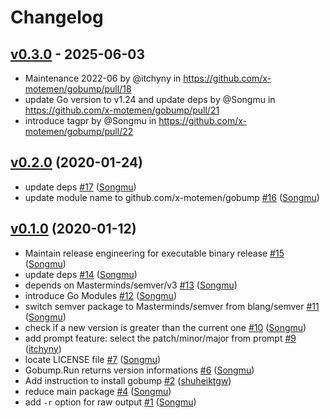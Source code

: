 # Changelog

## [v0.3.0](https://github.com/x-motemen/gobump/compare/v0.2.0...v0.3.0) - 2025-06-03
- Maintenance 2022-06 by @itchyny in https://github.com/x-motemen/gobump/pull/18
- update Go version to v1.24 and update deps by @Songmu in https://github.com/x-motemen/gobump/pull/21
- introduce tagpr by @Songmu in https://github.com/x-motemen/gobump/pull/22

## [v0.2.0](https://github.com/x-motemen/gobump/compare/v0.1.0...v0.2.0) (2020-01-24)

* update deps [#17](https://github.com/x-motemen/gobump/pull/17) ([Songmu](https://github.com/Songmu))
* update module name to github.com/x-motemen/gobump [#16](https://github.com/x-motemen/gobump/pull/16) ([Songmu](https://github.com/Songmu))

## [v0.1.0](https://github.com/motemen/gobump/compare/cbe5aab9361f...v0.1.0) (2020-01-12)

* Maintain release engineering for executable binary release [#15](https://github.com/motemen/gobump/pull/15) ([Songmu](https://github.com/Songmu))
* update deps [#14](https://github.com/motemen/gobump/pull/14) ([Songmu](https://github.com/Songmu))
* depends on Masterminds/semver/v3 [#13](https://github.com/motemen/gobump/pull/13) ([Songmu](https://github.com/Songmu))
* introduce Go Modules [#12](https://github.com/motemen/gobump/pull/12) ([Songmu](https://github.com/Songmu))
* switch semver package to Masterminds/semver from blang/semver [#11](https://github.com/motemen/gobump/pull/11) ([Songmu](https://github.com/Songmu))
* check if a new version is greater than the current one [#10](https://github.com/motemen/gobump/pull/10) ([Songmu](https://github.com/Songmu))
* add prompt feature: select the patch/minor/major from prompt [#9](https://github.com/motemen/gobump/pull/9) ([itchyny](https://github.com/itchyny))
* locate LICENSE file [#7](https://github.com/motemen/gobump/pull/7) ([Songmu](https://github.com/Songmu))
* Gobump.Run returns version informations [#6](https://github.com/motemen/gobump/pull/6) ([Songmu](https://github.com/Songmu))
* Add instruction to install gobump [#2](https://github.com/motemen/gobump/pull/2) ([shuheiktgw](https://github.com/shuheiktgw))
* reduce main package [#4](https://github.com/motemen/gobump/pull/4) ([Songmu](https://github.com/Songmu))
* add `-r` option for raw output [#1](https://github.com/motemen/gobump/pull/1) ([Songmu](https://github.com/Songmu))
